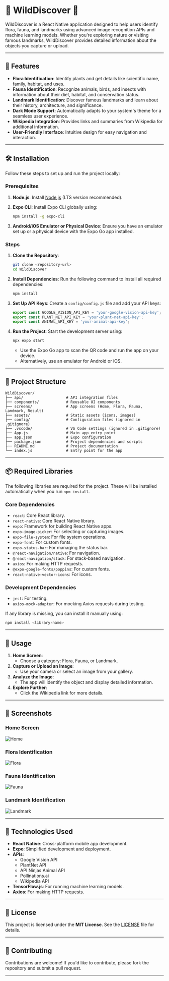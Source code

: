 # 🌿 WildDiscover 🫎

WildDiscover is a React Native application designed to help users identify flora, fauna, and landmarks using advanced image recognition APIs and machine learning models. Whether you're exploring nature or visiting famous landmarks, WildDiscover provides detailed information about the objects you capture or upload.

---

## 📜 Features

- **Flora Identification**: Identify plants and get details like scientific name, family, habitat, and uses.
- **Fauna Identification**: Recognize animals, birds, and insects with information about their diet, habitat, and conservation status.
- **Landmark Identification**: Discover famous landmarks and learn about their history, architecture, and significance.
- **Dark Mode Support**: Automatically adapts to your system's theme for a seamless user experience.
- **Wikipedia Integration**: Provides links and summaries from Wikipedia for additional information.
- **User-Friendly Interface**: Intuitive design for easy navigation and interaction.

---

## 🛠 Installation

Follow these steps to set up and run the project locally:

### Prerequisites

1. **Node.js**: Install [Node.js](https://nodejs.org/) (LTS version recommended).
2. **Expo CLI**: Install Expo CLI globally using:

   ```bash
   npm install -g expo-cli
   ```

3. **Android/iOS Emulator or Physical Device**: Ensure you have an emulator set up or a physical device with the Expo Go app installed.

### Steps

1. **Clone the Repository**:

   ```bash
   git clone <repository-url>
   cd WildDiscover
   ```

2. **Install Dependencies**:
   Run the following command to install all required dependencies:

   ```bash
   npm install
   ```

3. **Set Up API Keys**:
   Create a `config/config.js` file and add your API keys:

   ```javascript
   export const GOOGLE_VISION_API_KEY = 'your-google-vision-api-key';
   export const PLANT_NET_API_KEY = 'your-plant-net-api-key';
   export const ANIMAL_API_KEY = 'your-animal-api-key';
   ```

4. **Run the Project**:
   Start the development server using:

   ```bash
   npx expo start
   ```

   - Use the Expo Go app to scan the QR code and run the app on your device.
   - Alternatively, use an emulator for Android or iOS.

---

## 📂 Project Structure

```plaintext
WildDiscover/
├── api/                   # API integration files
├── components/            # Reusable UI components
├── screens/               # App screens (Home, Flora, Fauna, Landmark, Result)
├── assets/                # Static assets (icons, images)
├── config/                # Configuration files (ignored in .gitignore)
├── .vscode/               # VS Code settings (ignored in .gitignore)
├── App.js                 # Main app entry point
├── app.json               # Expo configuration
├── package.json           # Project dependencies and scripts
├── README.md              # Project documentation
└── index.js               # Entry point for the app
```

---

## 📦 Required Libraries

The following libraries are required for the project. These will be installed automatically when you run `npm install`.

### Core Dependencies

- `react`: Core React library.
- `react-native`: Core React Native library.
- `expo`: Framework for building React Native apps.
- `expo-image-picker`: For selecting or capturing images.
- `expo-file-system`: For file system operations.
- `expo-font`: For custom fonts.
- `expo-status-bar`: For managing the status bar.
- `@react-navigation/native`: For navigation.
- `@react-navigation/stack`: For stack-based navigation.
- `axios`: For making HTTP requests.
- `@expo-google-fonts/poppins`: For custom fonts.
- `react-native-vector-icons`: For icons.

### Development Dependencies

- `jest`: For testing.
- `axios-mock-adapter`: For mocking Axios requests during testing.

If any library is missing, you can install it manually using:

```bash
npm install <library-name>
```

---

## 🚀 Usage

1. **Home Screen**:
   - Choose a category: Flora, Fauna, or Landmark.
2. **Capture or Upload an Image**:
   - Use your camera or select an image from your gallery.
3. **Analyze the Image**:
   - The app will identify the object and display detailed information.
4. **Explore Further**:
   - Click the Wikipedia link for more details.

---

## 📸 Screenshots

### Home Screen
![Home](./Images/Home.jpg)

### Flora Identification
![Flora](./Images/Flora.jpg)

### Fauna Identification
![Fauna](./Images/Fauna.jpg)

### Landmark Identification
![Landmark](./Images/Landmark.jpg)

---

## 🧰 Technologies Used

- **React Native**: Cross-platform mobile app development.
- **Expo**: Simplified development and deployment.
- **APIs**:
  - Google Vision API
  - PlantNet API
  - API Ninjas Animal API
  - Pollinations.ai
  - Wikipedia API
- **TensorFlow.js**: For running machine learning models.
- **Axios**: For making HTTP requests.

---

## 📝 License

This project is licensed under the **MIT License**. See the [LICENSE](LICENSE) file for details.

---

## 🤝 Contributing

Contributions are welcome! If you'd like to contribute, please fork the repository and submit a pull request.

---
